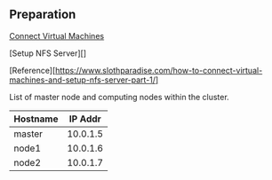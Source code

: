 ## Preparation
[Connect Virtual Machines](https://github.com/Artlands/Install-Slurm/tree/master/ConnectVM)

[Setup NFS Server][]

[Reference][https://www.slothparadise.com/how-to-connect-virtual-machines-and-setup-nfs-server-part-1/]

List of master node and computing nodes within the cluster.

|Hostname|IP Addr |
|--------|--------|
|master  |10.0.1.5|
|node1   |10.0.1.6|
|node2   |10.0.1.7|